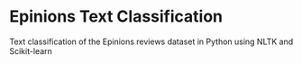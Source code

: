 # Epinions Text Classification
Text classification of the Epinions reviews dataset in Python using NLTK and Scikit-learn
